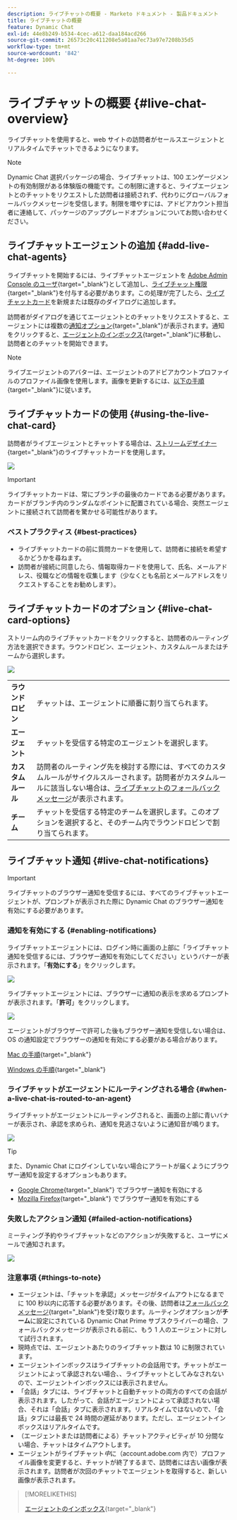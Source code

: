 ```yaml
---
description: ライブチャットの概要 - Marketo ドキュメント - 製品ドキュメント
title: ライブチャットの概要
feature: Dynamic Chat
exl-id: 44e8b249-b534-4cec-a612-daa184acd266
source-git-commit: 26573c20c411208e5a01aa7ec73a97e7208b35d5
workflow-type: tm+mt
source-wordcount: '842'
ht-degree: 100%

---
```


# ライブチャットの概要 {#live-chat-overview}

ライブチャットを使用すると、web サイトの訪問者がセールスエージェントとリアルタイムでチャットできるようになります。

>[!NOTE]
>
>Dynamic Chat 選択パッケージの場合、ライブチャットは、100 エンゲージメントの有効制限がある体験版の機能です。この制限に達すると、ライブエージェントとのチャットをリクエストした訪問者は接続されず、代わりにグローバルフォールバックメッセージを受信します。制限を増やすには、アドビアカウント担当者に連絡して、パッケージのアップグレードオプションについてお問い合わせください。

## ライブチャットエージェントの追加 {#add-live-chat-agents}

ライブチャットを開始するには、ライブチャットエージェントを [Adobe Admin Console のユーザ](/help/marketo/product-docs/demand-generation/dynamic-chat/setup-and-configuration/add-or-remove-chat-users.md#add-a-chat-user){target="_blank"}として追加し、[ライブチャット権限](/help/marketo/product-docs/demand-generation/dynamic-chat/setup-and-configuration/permissions.md){target="_blank"}を付与する必要があります。この処理が完了したら、[ライブチャットカード](#using-the-live-chat-card)を新規または既存のダイアログに追加します。

訪問者がダイアログを通じてエージェントとのチャットをリクエストすると、エージェントには複数の[通知オプション](/help/marketo/product-docs/demand-generation/dynamic-chat/live-chat/agent-inbox.md#live-chat-notifications){target="_blank"}が表示されます。通知をクリックすると、[エージェントのインボックス](/help/marketo/product-docs/demand-generation/dynamic-chat/live-chat/agent-inbox.md){target="_blank"}に移動し、訪問者とのチャットを開始できます。

>[!NOTE]
>
>ライブエージェントのアバターは、エージェントのアドビアカウントプロファイルのプロファイル画像を使用します。画像を更新するには、[以下の手順](https://helpx.adobe.com/jp/manage-account/using/edit-adobe-account-personal-profile.html){target="_blank"}に従います。

## ライブチャットカードの使用 {#using-the-live-chat-card}

訪問者がライブエージェントとチャットする場合は、[ストリームデザイナー](/help/marketo/product-docs/demand-generation/dynamic-chat/automated-chat/stream-designer.md){target="_blank"}のライブチャットカードを使用します。

![](assets/live-chat-overview-1.png)

>[!IMPORTANT]
>
>ライブチャットカードは、常にブランチの最後のカードである必要があります。カードがブランチ内のランダムなポイントに配置されている場合、突然エージェントに接続されて訪問者を驚かせる可能性があります。

### ベストプラクティス {#best-practices}

* ライブチャットカードの前に質問カードを使用して、訪問者に接続を希望するかどうかを尋ねます。
* 訪問者が接続に同意したら、情報取得カードを使用して、氏名、メールアドレス、役職などの情報を収集します（少なくとも名前とメールアドレスをリクエストすることをお勧めします）。

## ライブチャットカードのオプション {#live-chat-card-options}

ストリーム内のライブチャットカードをクリックすると、訪問者のルーティング方法を選択できます。ラウンドロビン、エージェント、カスタムルールまたはチームから選択します。

![](assets/live-chat-overview-2.png)

<table>
 <tbody>
  <tr>
   <td><b>ラウンドロビン</b></td>
   <td>チャットは、エージェントに順番に割り当てられます。</td>
  </tr>
  <tr>
   <td><b>エージェント</b></td>
   <td>チャットを受信する特定のエージェントを選択します。</td>
  </tr>
    <tr>
   <td><b>カスタムルール</b></td>
   <td>訪問者のルーティング先を検討する際には、すべてのカスタムルールがサイクルスルーされます。訪問者がカスタムルールに該当しない場合は、<a href="/help/marketo/product-docs/demand-generation/dynamic-chat/setup-and-configuration/agent-management.md#live-chat-fallback" target="_blank">ライブチャットのフォールバックメッセージ</a>が表示されます。</td>
  </tr>
  <tr>
   <td><b>チーム</b></td>
   <td>チャットを受信する特定のチームを選択します。このオプションを選択すると、そのチーム内でラウンドロビンで割り当てられます。</td>
  </tr>
 </tbody>
</table>

## ライブチャット通知 {#live-chat-notifications}

>[!IMPORTANT]
>
>ライブチャットのブラウザー通知を受信するには、すべてのライブチャットエージェントが、プロンプトが表示された際に Dynamic Chat のブラウザー通知を有効にする必要があります。

### 通知を有効にする {#enabling-notifications}

ライブチャットエージェントには、ログイン時に画面の上部に「ライブチャット通知を受信するには、ブラウザー通知を有効にしてください」というバナーが表示されます。「**有効にする**」をクリックします。

![](assets/live-chat-overview-4.png)

ライブチャットエージェントには、ブラウザーに通知の表示を求めるプロンプトが表示されます。「**許可**」をクリックします。

![](assets/live-chat-overview-5.png)

エージェントがブラウザーで許可した後もブラウザー通知を受信しない場合は、OS の通知設定でブラウザーの通知を有効にする必要がある場合があります。

[Mac の手順](https://support.apple.com/ja-jp/guide/mac-help/change-notifications-settings-mh40583/mac){target="_blank"}

[Windows の手順](https://support.microsoft.com/ja-jp/windows/change-notification-settings-in-windows-8942c744-6198-fe56-4639-34320cf9444e){target="_blank"}

### ライブチャットがエージェントにルーティングされる場合 {#when-a-live-chat-is-routed-to-an-agent}

ライブチャットがエージェントにルーティングされると、画面の上部に青いバナーが表示され、承認を求められ、通知を見逃さないように通知音が鳴ります。

![](assets/live-chat-overview-3.png)

>[!TIP]
>
>また、Dynamic Chat にログインしていない場合にアラートが届くようにブラウザー通知を設定するオプションもあります。
>
>* [Google Chrome](https://support.google.com/chrome/answer/3220216?hl=ja&co=GENIE.Platform%3DDesktop){target="_blank"} でブラウザー通知を有効にする
>* [Mozilla Firefox](https://support.mozilla.org/ja-JP/kb/push-notifications-firefox){target="_blank"} でブラウザー通知を有効にする

### 失敗したアクション通知 {#failed-action-notifications}

ミーティング予約やライブチャットなどのアクションが失敗すると、ユーザにメールで通知されます。

![](assets/live-chat-overview-6.png)

### 注意事項 {#things-to-note}

* エージェントは、「チャットを承認」メッセージがタイムアウトになるまでに 100 秒以内に応答する必要があります。その後、訪問者は[フォールバックメッセージ](/help/marketo/product-docs/demand-generation/dynamic-chat/setup-and-configuration/agent-management.md#live-chat-fallback){target="_blank"}を受け取ります。ルーティングオプションが&#x200B;**チーム**&#x200B;に設定にされている Dynamic Chat Prime サブスクライバーの場合、フォールバックメッセージが表示される前に、もう 1 人のエージェントに対して試行されます。
* 現時点では、エージェントあたりのライブチャット数は 10 に制限されています。
* エージェントインボックスはライブチャットの会話用です。チャットがエージェントによって承認されない場合、、ライブチャットとしてみなされないので、エージェントインボックスには表示されません。
* 「会話」タブには、ライブチャットと自動チャットの両方のすべての会話が表示されます。したがって、会話がエージェントによって承認されない場合、それは「会話」タブに表示されます。リアルタイムではないので、「会話」タブには最長で 24 時間の遅延があります。ただし、エージェントインボックスはリアルタイムです。
* （エージェントまたは訪問者による）チャットアクティビティが 10 分間ない場合、チャットはタイムアウトします。
* エージェントがライブチャット&#x200B;_中_&#x200B;に（account.adobe.com 内で）プロファイル画像を変更すると、チャットが終了するまで、訪問者には古い画像が表示されます。訪問者が次回のチャットでエージェントを取得すると、新しい画像が表示されます。

>[!MORELIKETHIS]
>
>[エージェントのインボックス](/help/marketo/product-docs/demand-generation/dynamic-chat/live-chat/agent-inbox.md){target="_blank"}
